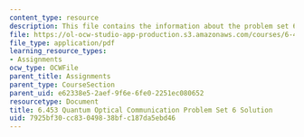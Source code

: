 ```yaml
---
content_type: resource
description: This file contains the information about the problem set 6 solution.
file: https://ol-ocw-studio-app-production.s3.amazonaws.com/courses/6-453-quantum-optical-communication-fall-2016/7925bf30cc83049838bfc187da5ebd46_MIT6_453F16_ps6_sol.pdf
file_type: application/pdf
learning_resource_types:
- Assignments
ocw_type: OCWFile
parent_title: Assignments
parent_type: CourseSection
parent_uid: e62338e5-2aef-9f6e-6fe0-2251ec080652
resourcetype: Document
title: 6.453 Quantum Optical Communication Problem Set 6 Solution
uid: 7925bf30-cc83-0498-38bf-c187da5ebd46
---
```

